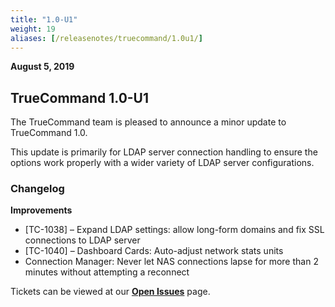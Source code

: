 ```yaml
---
title: "1.0-U1"
weight: 19
aliases: [/releasenotes/truecommand/1.0u1/]
---
```


**August 5, 2019**

## TrueCommand 1.0-U1

The TrueCommand team is pleased to announce a minor update to TrueCommand 1.0.

This update is primarily for LDAP server connection handling to ensure the options work properly with a wider variety of LDAP server configurations.

### Changelog

**Improvements**

+ [TC-1038] – Expand LDAP settings: allow long-form domains and fix SSL connections to LDAP server
+ [TC-1040] – Dashboard Cards: Auto-adjust network stats units
+ Connection Manager: Never let NAS connections lapse for more than 2 minutes without attempting a reconnect

Tickets can be viewed at our [**Open Issues**](https://jira.ixsystems.com/projects/TC/issues/) page.
